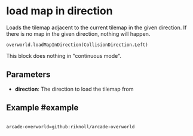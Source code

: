 # load map in direction

Loads the tilemap adjacent to the current tilemap in the given direction. If there is no map in the given direction, nothing will happen.

```sig
overworld.loadMapInDirection(CollisionDirection.Left)
```

This block does nothing in "continuous mode".

## Parameters

* **direction**: The direction to load the tilemap from

## Example #example

```blocks
```

```package
arcade-overworld=github:riknoll/arcade-overworld
```